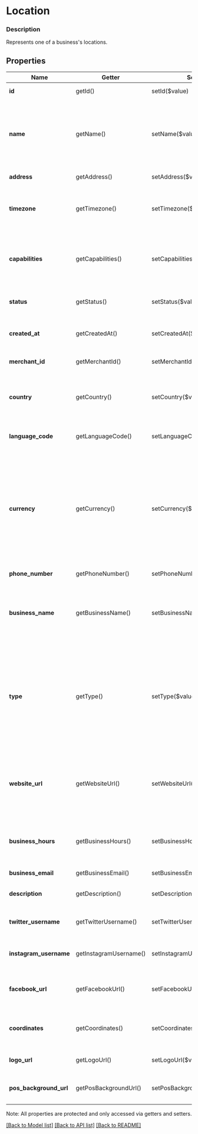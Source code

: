 # Location

### Description

Represents one of a business's locations.

## Properties
Name | Getter | Setter | Type | Description | Notes
------------ | ------------- | ------------- | ------------- | ------------- | -------------
**id** | getId() | setId($value) | **string** | The location&#39;s unique ID. | [optional] 
**name** | getName() | setName($value) | **string** | The location&#39;s name. Location names are set by the account owner and displayed in the dashboard as the location&#39;s nickname | [optional] 
**address** | getAddress() | setAddress($value) | [**\SquareConnect\Model\Address**](Address.md) | The location&#39;s physical address. | [optional] 
**timezone** | getTimezone() | setTimezone($value) | **string** | The [IANA Timezone Database](https://www.iana.org/time-zones) identifier for the location&#39;s timezone. | [optional] 
**capabilities** | getCapabilities() | setCapabilities($value) | **string[]** | Indicates which Square features are enabled for the location. See [LocationCapability](#type-locationcapability) for possible values | [optional] 
**status** | getStatus() | setStatus($value) | **string** | The location&#39;s status See [LocationStatus](#type-locationstatus) for possible values | [optional] 
**created_at** | getCreatedAt() | setCreatedAt($value) | **string** | The time when the location was created, in RFC 3339 format. | [optional] 
**merchant_id** | getMerchantId() | setMerchantId($value) | **string** | The identifier of the merchant that owns the location. | [optional] 
**country** | getCountry() | setCountry($value) | **string** | The location&#39;s country, in ISO 3166-1-alpha-2 format. See [Country](#type-country) for possible values | [optional] 
**language_code** | getLanguageCode() | setLanguageCode($value) | **string** | The language associated with the location in [BCP 47 format](https://tools.ietf.org/html/bcp47#appendix-A). | [optional] 
**currency** | getCurrency() | setCurrency($value) | **string** | The currency used for all transactions at this location, specified in __ISO 4217 format__. For example, the currency for a location processing transactions in the United States is &#39;USD&#39;. See [Currency](#type-currency) for possible values | [optional] 
**phone_number** | getPhoneNumber() | setPhoneNumber($value) | **string** | The location&#39;s phone_number. | [optional] 
**business_name** | getBusinessName() | setBusinessName($value) | **string** | The location&#39;s business_name which is shown to its customers. For example, this is the name printed on its customer&#39;s receipts. | [optional] 
**type** | getType() | setType($value) | **string** | The location&#39;s type, as set by the account owner in the Square dashboard. Typically used to indicate whether or not the location object represents a physical space like a building or mall space. See [LocationType](#type-locationtype) for possible values | [optional] 
**website_url** | getWebsiteUrl() | setWebsiteUrl($value) | **string** | The location&#39;s website, as set by the account owner in the Square dashboard.  Default: none; only exists if explicitly set. | [optional] 
**business_hours** | getBusinessHours() | setBusinessHours($value) | [**\SquareConnect\Model\BusinessHours**](BusinessHours.md) | The hours of operation for a business location.  Default: none; only exists if explicitly set. | [optional] 
**business_email** | getBusinessEmail() | setBusinessEmail($value) | **string** | The email of the location. | [optional] 
**description** | getDescription() | setDescription($value) | **string** | The business description of the location. | [optional] 
**twitter_username** | getTwitterUsername() | setTwitterUsername($value) | **string** | The Twitter username of the location without the &#39; | [optional] 
**instagram_username** | getInstagramUsername() | setInstagramUsername($value) | **string** | The Instagram username of the location without the &#39; | [optional] 
**facebook_url** | getFacebookUrl() | setFacebookUrl($value) | **string** | The Facebook profile URL of the location. The URL should begin with &#39;facebook.com/&#39;. | [optional] 
**coordinates** | getCoordinates() | setCoordinates($value) | [**\SquareConnect\Model\Coordinates**](Coordinates.md) | The physical coordinates (latitude and longitude) of the location. | [optional] 
**logo_url** | getLogoUrl() | setLogoUrl($value) | **string** | The logo image URL of the location. | [optional] 
**pos_background_url** | getPosBackgroundUrl() | setPosBackgroundUrl($value) | **string** | The Point of Sale background image URL of the location. | [optional] 

Note: All properties are protected and only accessed via getters and setters.

[[Back to Model list]](../../README.md#documentation-for-models) [[Back to API list]](../../README.md#documentation-for-api-endpoints) [[Back to README]](../../README.md)


